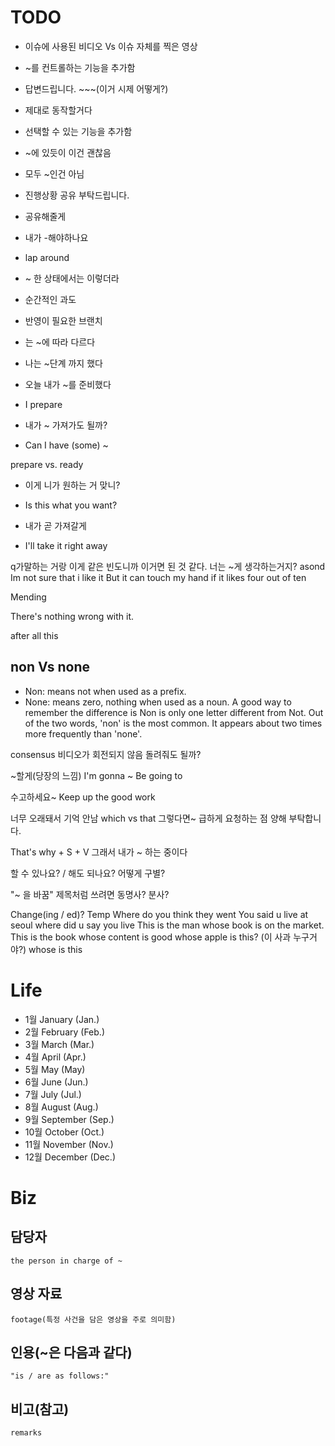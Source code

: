 # TODO
- 이슈에 사용된 비디오 Vs 이슈 자체를 찍은 영상
- ~를 컨트롤하는 기능을 추가함
- 답변드립니다. ~~~(이거 시제 어떻게?)
- 제대로 동작할거다
- 선택할 수 있는 기능을 추가함
- ~에 있듯이 이건 괜찮음
- 모두 ~인건 아님
- 진행상황 공유 부탁드립니다.
- 공유해줄게
- 내가 -해야하나요
- lap around
- ~ 한 상태에서는 이렇더라
- 순간적인 과도
- 반영이 필요한 브랜치
- 는 ~에 따라 다르다
- 나는 ~단계 까지 했다


- 오늘 내가 ~를 준비했다
- I prepare

- 내가 ~ 가져가도 될까?
- Can I have (some) ~


prepare vs. ready

- 이게 니가 원하는 거 맞니?
- Is this what you want?

- 내가 곧 가져갈게
- I'll take it right away

q가말하는 거랑 이게 같은 빈도니까 이거면 된 것 같다.
너는 ~게 생각하는거지?
asond
Im not sure that i like it
But it can touch my hand if it likes
four out of ten

Mending

There's nothing wrong with it.

after all this

## non Vs none
- Non: means not when used as a prefix.
- None: means zero, nothing when used as a noun.
A good way to remember the difference is Non is only one letter different from Not.
Out of the two words, 'non' is the most common. It appears about two times more
frequently than 'none'.

consensus
비디오가 회전되지 않음
돌려줘도 될까?

~할게(당장의 느낌)
I'm gonna ~
Be going to

수고하세요~
Keep up the good work

너무 오래돼서 기억 안남
which vs that
그렇다면~
급하게 요청하는 점 양해 부탁합니다.

That's why + S + V
그래서 내가 ~ 하는 중이다

할 수 있나요? / 해도 되나요? 어떻게 구별?

"~ 을 바꿈" 제목처럼 쓰려면 동명사? 분사?

Change(ing / ed)?
Temp
Where do you think they went
You said u live at seoul
where did u say you live
This is the man whose book is on the market.
This is the book whose content is good
whose apple is this?
(이 사과 누구거야?)
whose is this


# Life
- 1월 January (Jan.)
- 2월 February (Feb.)
- 3월 March (Mar.)
- 4월 April (Apr.)
- 5월 May (May)
- 6월 June (Jun.)
- 7월 July (Jul.)
- 8월 August (Aug.)
- 9월 September (Sep.)
- 10월 October (Oct.)
- 11월 November (Nov.)
- 12월 December (Dec.)

# Biz

## 담당자
	the person in charge of ~

## 영상 자료
	footage(특정 사건을 담은 영상을 주로 의미함)

## 인용(~은 다음과 같다)
	"is / are as follows:"
	
## 비고(참고)
	remarks
